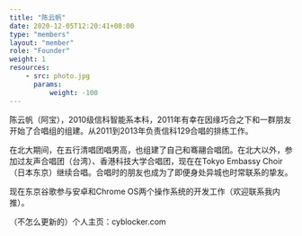 ```yaml
---
title: "陈云帆"
date: 2020-12-05T12:20:41+08:00
type: "members"
layout: "member"
role: "Founder"
weight: 1
resources:
    - src: photo.jpg
      params:
          weight: -100
---
```


陈云帆（阿宝），2010级信科智能系本科，2011年有幸在因缘巧合之下和一群朋友开始了合唱组的组建。从2011到2013年负责信科129合唱的排练工作。

在北大期间，在五行清唱团唱男高，也组建了自己和骞翮合唱团。在北大以外，参加过友声合唱团（台湾）、香港科技大学合唱团，现在在Tokyo Embassy Choir（日本东京）继续合唱。合唱时的朋友也成为了即便身处异城也时常联系的挚友。

现在东京谷歌参与安卓和Chrome OS两个操作系统的开发工作（欢迎联系我内推）。

（不怎么更新的）个人主页：cyblocker.com
